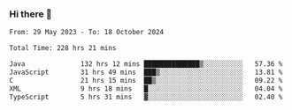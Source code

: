 ### Hi there 👋

<!--START_SECTION:waka-->

```txt
From: 29 May 2023 - To: 18 October 2024

Total Time: 228 hrs 21 mins

Java              132 hrs 12 mins ██████████████▒░░░░░░░░░░   57.36 %
JavaScript        31 hrs 49 mins  ███▒░░░░░░░░░░░░░░░░░░░░░   13.81 %
C                 21 hrs 15 mins  ██▒░░░░░░░░░░░░░░░░░░░░░░   09.22 %
XML               9 hrs 18 mins   █░░░░░░░░░░░░░░░░░░░░░░░░   04.04 %
TypeScript        5 hrs 31 mins   ▓░░░░░░░░░░░░░░░░░░░░░░░░   02.40 %
```

<!--END_SECTION:waka-->
<!--
**the-beef-calculator/the-beef-calculator** is a ✨ _special_ ✨ repository because its `README.md` (this file) appears on your GitHub profile.

Here are some ideas to get you started:

- 🔭 I’m currently working on ...
- 🌱 I’m currently learning ...
- 👯 I’m looking to collaborate on ...
- 🤔 I’m looking for help with ...
- 💬 Ask me about ...
- 📫 How to reach me: ...
- 😄 Pronouns: ...
- ⚡ Fun fact: ...
-->
